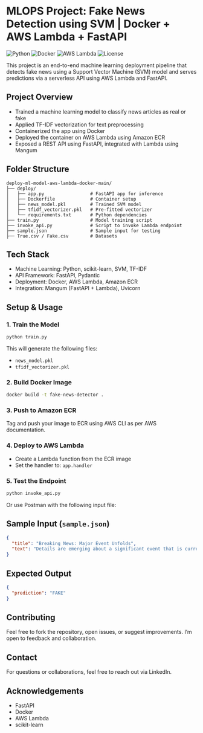 
# MLOPS Project: Fake News Detection using SVM | Docker + AWS Lambda + FastAPI

![Python](https://img.shields.io/badge/Python-3.9-blue)
![Docker](https://img.shields.io/badge/Docker-ready-blue)
![AWS Lambda](https://img.shields.io/badge/AWS-Lambda-orange)
![License](https://img.shields.io/badge/License-MIT-green)

This project is an end-to-end machine learning deployment pipeline that detects fake news using a Support Vector Machine (SVM) model and serves predictions via a serverless API using AWS Lambda and FastAPI.

## Project Overview

- Trained a machine learning model to classify news articles as real or fake  
- Applied TF-IDF vectorization for text preprocessing  
- Containerized the app using Docker  
- Deployed the container on AWS Lambda using Amazon ECR  
- Exposed a REST API using FastAPI, integrated with Lambda using Mangum

## Folder Structure

```
deploy-ml-model-aws-lambda-docker-main/
├── deploy/
│   ├── app.py                 # FastAPI app for inference
│   ├── Dockerfile             # Container setup
│   ├── news_model.pkl         # Trained SVM model
│   ├── tfidf_vectorizer.pkl   # Pre-fitted vectorizer
│   └── requirements.txt       # Python dependencies
├── train.py                   # Model training script
├── invoke_api.py              # Script to invoke Lambda endpoint
├── sample.json                # Sample input for testing
├── True.csv / Fake.csv        # Datasets
```

## Tech Stack

- Machine Learning: Python, scikit-learn, SVM, TF-IDF  
- API Framework: FastAPI, Pydantic  
- Deployment: Docker, AWS Lambda, Amazon ECR  
- Integration: Mangum (FastAPI + Lambda), Uvicorn

## Setup & Usage

### 1. Train the Model

```bash
python train.py
```

This will generate the following files:
- `news_model.pkl`  
- `tfidf_vectorizer.pkl`

### 2. Build Docker Image

```bash
docker build -t fake-news-detector .
```

### 3. Push to Amazon ECR

Tag and push your image to ECR using AWS CLI as per AWS documentation.

### 4. Deploy to AWS Lambda

- Create a Lambda function from the ECR image  
- Set the handler to: `app.handler`

### 5. Test the Endpoint

```bash
python invoke_api.py
```

Or use Postman with the following input file:

## Sample Input (`sample.json`)

```json
{
  "title": "Breaking News: Major Event Unfolds",
  "text": "Details are emerging about a significant event that is currently developing."
}
```

## Expected Output

```json
{
  "prediction": "FAKE"
}
```

## Contributing

Feel free to fork the repository, open issues, or suggest improvements. I’m open to feedback and collaboration.

## Contact

For questions or collaborations, feel free to reach out via LinkedIn.

## Acknowledgements

- FastAPI  
- Docker  
- AWS Lambda  
- scikit-learn  
